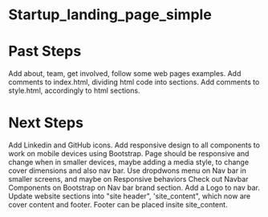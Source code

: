 # Startup_landing_page_simple


# Past Steps
Add about, team, get involved, follow some web pages examples.
Add comments to index.html, dividing html code into sections.
Add comments to style.html, accordingly to html sections.

# Next Steps
Add Linkedin and GitHub icons. 
Add responsive design to all components to work on mobile devices using Bootstrap. Page should be responsive and change when in smaller devices, maybe adding a media style, to change cover dimensions and also nav bar.
Use dropdwons menu on Nav bar in smaller screens, and maybe on Responsive behaviors 
Check out Navbar Components on Bootstrap on Nav bar brand section.
Add a Logo to nav bar.
Update website sections into "site header", 'site_content", which now are cover content and footer. Footer can be placed insite site_content. 
